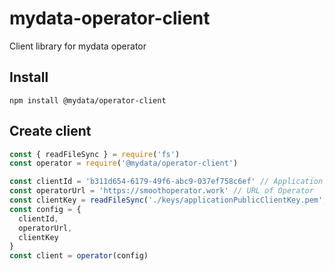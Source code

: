 # mydata-operator-client
Client library for mydata operator

## Install
`npm install @mydata/operator-client`

## Create client
```javascript
const { readFileSync } = require('fs')
const operator = require('@mydata/operator-client')

const clientId = 'b311d654-6179-49f6-abc9-037ef758c6ef' // Application id, obtained by registering with Operator
const operatorUrl = 'https://smoothoperator.work' // URL of Operator
const clientKey = readFileSync('./keys/applicationPublicClientKey.pem', 'utf8') // Key for signing requests, counterpart of public key registered with operator
const config = {
  clientId,
  operatorUrl,
  clientKey
}
const client = operator(config)
```